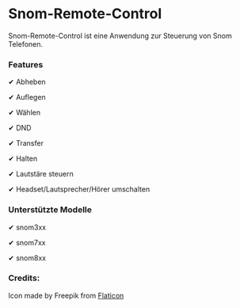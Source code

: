# Snom-Remote-Control

Snom-Remote-Control ist eine Anwendung zur Steuerung von Snom Telefonen.

### Features
✔ Abheben

✔ Auflegen

✔ Wählen

✔ DND

✔ Transfer

✔ Halten

✔ Lautstäre steuern

✔ Headset/Lautsprecher/Hörer umschalten

### Unterstützte Modelle
✔ snom3xx

✔ snom7xx

✔ snom8xx

### Credits:
Icon made by Freepik from [Flaticon](https://www.flaticon.com)